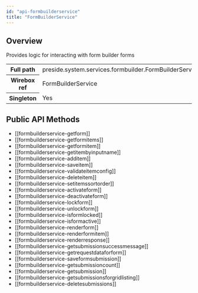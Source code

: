 ```yaml
---
id: "api-formbuilderservice"
title: "FormBuilderService"
---
```



## Overview




Provides logic for interacting with form builder forms<div class="table-responsive"><table class="table table-condensed"><tr><th>Full path</th><td>preside.system.services.formbuilder.FormBuilderService</td></tr><tr><th>Wirebox ref</th><td>FormBuilderService</td></tr><tr><th>Singleton</th><td>Yes</td></tr></table></div>

## Public API Methods

* [[formbuilderservice-getform]]
* [[formbuilderservice-getformitems]]
* [[formbuilderservice-getformitem]]
* [[formbuilderservice-getitembyinputname]]
* [[formbuilderservice-additem]]
* [[formbuilderservice-saveitem]]
* [[formbuilderservice-validateitemconfig]]
* [[formbuilderservice-deleteitem]]
* [[formbuilderservice-setitemssortorder]]
* [[formbuilderservice-activateform]]
* [[formbuilderservice-deactivateform]]
* [[formbuilderservice-lockform]]
* [[formbuilderservice-unlockform]]
* [[formbuilderservice-isformlocked]]
* [[formbuilderservice-isformactive]]
* [[formbuilderservice-renderform]]
* [[formbuilderservice-renderformitem]]
* [[formbuilderservice-renderresponse]]
* [[formbuilderservice-getsubmissionsuccessmessage]]
* [[formbuilderservice-getrequestdataforform]]
* [[formbuilderservice-saveformsubmission]]
* [[formbuilderservice-getsubmissioncount]]
* [[formbuilderservice-getsubmission]]
* [[formbuilderservice-getsubmissionsforgridlisting]]
* [[formbuilderservice-deletesubmissions]]
